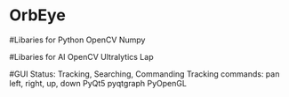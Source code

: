 # OrbEye

#Libaries for Python
OpenCV
Numpy

#Libaries for AI
OpenCV
Ultralytics
Lap

#GUI
Status: Tracking, Searching, Commanding
Tracking commands: pan left, right, up, down
PyQt5 pyqtgraph PyOpenGL